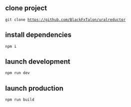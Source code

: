 ## clone project

<code>git clone https://github.com/BlackFxTalon/uralreductor</code>

## install dependencies

<code>npm i</code>

## launch development

<code>npm run dev</code>

## launch production

<code>npm run build</code>
